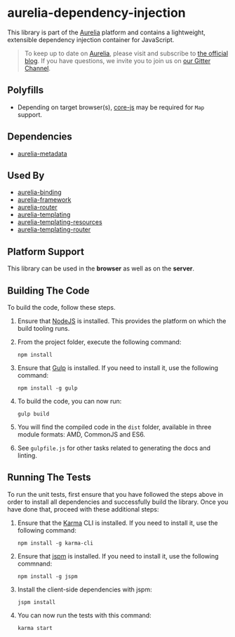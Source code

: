 # aurelia-dependency-injection

This library is part of the [Aurelia](http://www.aurelia.io/) platform and contains a lightweight, extensible dependency injection container for JavaScript.

> To keep up to date on [Aurelia](http://www.aurelia.io/), please visit and subscribe to [the official blog](http://blog.durandal.io/). If you have questions, we invite you to join us on [our Gitter Channel](https://gitter.im/aurelia/discuss).

## Polyfills

* Depending on target browser(s), [core-js](https://github.com/zloirock/core-js) may be required for `Map` support.

## Dependencies

* [aurelia-metadata](https://github.com/aurelia/metadata)

## Used By

* [aurelia-binding](https://github.com/aurelia/binding)
* [aurelia-framework](https://github.com/aurelia/framework)
* [aurelia-router](https://github.com/aurelia/router)
* [aurelia-templating](https://github.com/aurelia/templating)
* [aurelia-templating-resources](https://github.com/aurelia/templating-resources)
* [aurelia-templating-router](https://github.com/aurelia/templating-router)

## Platform Support

This library can be used in the **browser** as well as on the **server**.

## Building The Code

To build the code, follow these steps.

1. Ensure that [NodeJS](http://nodejs.org/) is installed. This provides the platform on which the build tooling runs.
2. From the project folder, execute the following command:

	```shell
	npm install
	```
3. Ensure that [Gulp](http://gulpjs.com/) is installed. If you need to install it, use the following command:

	```shell
	npm install -g gulp
	```
4. To build the code, you can now run:

	```shell
	gulp build
	```
5. You will find the compiled code in the `dist` folder, available in three module formats: AMD, CommonJS and ES6.

6. See `gulpfile.js` for other tasks related to generating the docs and linting.

## Running The Tests

To run the unit tests, first ensure that you have followed the steps above in order to install all dependencies and successfully build the library. Once you have done that, proceed with these additional steps:

1. Ensure that the [Karma](http://karma-runner.github.io/) CLI is installed. If you need to install it, use the following command:

	```shell
	npm install -g karma-cli
	```
2. Ensure that [jspm](http://jspm.io/) is installed. If you need to install it, use the following commnand:

	```shell
	npm install -g jspm
	```
3. Install the client-side dependencies with jspm:

	```shell
	jspm install
	```

4. You can now run the tests with this command:

	```shell
	karma start
	```
